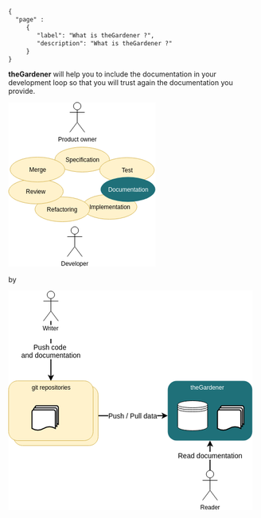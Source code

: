 ```thegardener
{
  "page" :
     {
        "label": "What is theGardener ?",
        "description": "What is theGardener ?"
     }
}
```


**theGardener** will help you to include the documentation in your development loop so that you will trust again the documentation you provide.

![](../assets/images/development_workflow.png)

by 

![](../assets/images/theGardener_project_roles_reader_writer.png)
